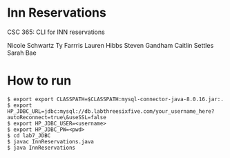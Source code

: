 # Inn Reservations
CSC 365: CLI for INN reservations

Nicole Schwartz
Ty Farrris
Lauren Hibbs
Steven Gandham
Caitlin Settles
Sarah Bae

# How to run
```
$ export export CLASSPATH=$CLASSPATH:mysql-connector-java-8.0.16.jar:.
$ export HP_JDBC_URL=jdbc:mysql://db.labthreesixfive.com/your_username_here?autoReconnect=true\&useSSL=false
$ export HP_JDBC_USER=<username>
$ export HP_JDBC_PW=<pwd>
$ cd lab7_JDBC
$ javac InnReservations.java
$ java InnReservations
```
